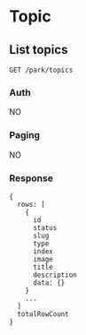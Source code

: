 # Topic

## List topics
```
GET /park/topics
```

### Auth
NO

### Paging
NO

### Response
```
{
  rows: [
    {
      id
      status
      slug
      type
      index
      image
      title
      description
      data: {}
    }
    ...
  ]
  totalRowCount
}
```
